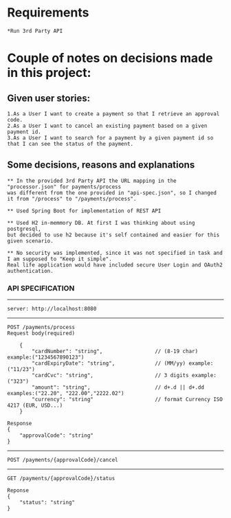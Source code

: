 
# Requirements
    *Run 3rd Party API
# Couple of notes on decisions made in this project:
## Given user stories:
    1.As a User I want to create a payment so that I retrieve an approval code.
    2.As a User I want to cancel an existing payment based on a given payment id.
    3.As a User I want to search for a payment by a given payment id so that I can see the status of the payment.


## Some decisions, reasons and explanations
    ** In the provided 3rd Party API the URL mapping in the "processor.json" for payments/process 
    was different from the one provided in "api-spec.json", so I changed it from "/process" to "/payments/process".

    ** Used Spring Boot for implementation of REST API
    
    ** Used H2 in-memmory DB. At first I was thinking about using postgresql, 
    but decided to use h2 because it's self contained and easier for this given scenario.

    ** No security was implemented, since it was not specified in task and I am supposed to "Keep it simple".
    Real life application would have included secure User Login and OAuth2 authentication.

### API SPECIFICATION

--------------------------------------------------------------------
    server: http://localhost:8080
--------------------------------------------------------------------
    POST /payments/process
    Request body(required)
        
        {
            "cardNumber": "string",                 // (8-19 char) example:("1234567890123")
            "cardExpiryDate": "string",             // (MM/yy) example:("11/23")
            "cardCvc": "string",                    // 3 digits example:("323")
            "amount": "string",                     // d+.d || d+.dd   examples:("22.20", "222.00","2222.02")
            "currency": "string"                    // format Currency ISO 4217 (EUR, USD...)
        }

    Response
    {
        "approvalCode": "string"
    }
--------------------------------------------------------------------
    POST /payments/{approvalCode}/cancel
    
--------------------------------------------------------------------
   
    GET /payments/{approvalCode}/status

    Reponse
    {
        "status": "string"
    }





